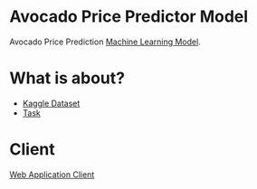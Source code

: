 # Avocado Price Predictor Model
Avocado Price Prediction [Machine Learning Model](https://pypi.org/project/avocado-price-predictor-model).

# What is about? 
- [Kaggle Dataset](https://www.kaggle.com/neuromusic/avocado-prices)
- [Task](https://www.kaggle.com/neuromusic/avocado-prices/tasks?taskId=3524)

# Client
[Web Application Client](https://github.com/shaySirek/avocado-price-predictor)
